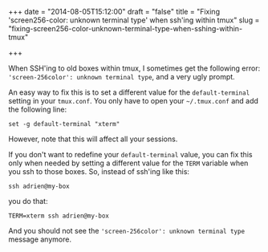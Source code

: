 +++
date = "2014-08-05T15:12:00"
draft = "false"
title = "Fixing 'screen256-color: unknown terminal type' when ssh'ing within tmux"
slug = "fixing-screen256-color-unknown-terminal-type-when-sshing-within-tmux"

+++

When SSH'ing to old boxes within tmux, I sometimes get the following error:
`'screen-256color': unknown terminal type`, and a very ugly prompt.

An easy way to fix this is to set a different value for the `default-terminal` setting in your `tmux.conf`. You only have to open your `~/.tmux.conf` and add the following line:

	set -g default-terminal "xterm"

However, note that this will affect all your sessions.

If you don't want to redefine your `default-terminal` value, you can fix this only when needed by setting a different value for the `TERM` variable when you ssh to those boxes. So, instead of ssh'ing like this:

	ssh adrien@my-box
    
you do that:

	TERM=xterm ssh adrien@my-box
    
And you should not see the `'screen-256color': unknown terminal type` message anymore.

<script async src="//pagead2.googlesyndication.com/pagead/js/adsbygoogle.js"></script>
<!-- Test ad -->
<ins class="adsbygoogle"
     style="display:inline-block;width:468px;height:60px"
     data-ad-client="ca-pub-9470959665799736"
     data-ad-slot="7479486209"></ins>
<script>
(adsbygoogle = window.adsbygoogle || []).push({});
</script>
